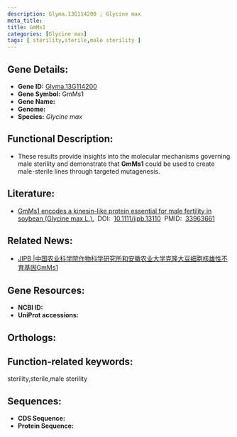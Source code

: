 ```yaml
---
description: Glyma.13G114200 ; Glycine max
meta_title:
title: GmMs1
categories: [Glycine max]
tags: [ sterility,sterile,male sterility ]
---
```


## Gene Details:
- **Gene ID:**	[Glyma.13G114200]()
- **Gene Symbol:** GmMs1
- **Gene Name:** 
- **Genome:** []()
- **Species:** *Glycine max*

## Functional Description:
   - These results provide insights into the molecular mechanisms governing male sterility and demonstrate that **GmMs1** could be used to create male-sterile lines through targeted mutagenesis.

## Literature:
   - [GmMs1 encodes a kinesin-like protein essential for male fertility in soybean (Glycine max L.).]( https://onlinelibrary.wiley.com/doi/10.1111/jipb.13110)&nbsp;&nbsp;DOI:&nbsp;&nbsp;[10.1111/jipb.13110](https://onlinelibrary.wiley.com/doi/10.1111/jipb.13110)&nbsp;&nbsp;PMID:&nbsp;&nbsp;[33963661](https://pubmed.ncbi.nlm.nih.gov/33963661/)

## Related News:
   - [JIPB | ​中国农业科学院作物科学研究所和安徽农业大学克隆大豆细胞核雄性不育基因GmMs1](https://mp.weixin.qq.com/s?__biz=Mzg3MDEwNDEyMg==&mid=2247510016&idx=6&sn=97cd4ce08c8ba32cd07d7fc16fb4ca61&chksm=ce900555f9e78c43c491747f17235ea8ab03291bc4c81756bf9dc47502b68a03d2c671b1ea7d&scene=27#wechat_redirect)

## Gene Resources:
- **NCBI ID:** [](https://www.ncbi.nlm.nih.gov/gene/?term=)
- **UniProt accessions:** [](https://www.uniprot.org/uniprotkb//entry)

## Orthologs:

## Function-related keywords:
sterility,sterile,male sterility

## Sequences:
- **CDS Sequence:**
- **Protein Sequence:**
